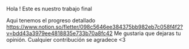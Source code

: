 Hola ! Este es nuestro trabajo final

Aqui tenemos el progreso detallado <br>
https://www.notion.so/fletter/098c5646ee384375bb982eb7c058f4f2?v=bdd43a3979ee4818835e733b70a8fc42
Me gustaria que dejaras tu opinión. Cualquier contribución se agradece <3
